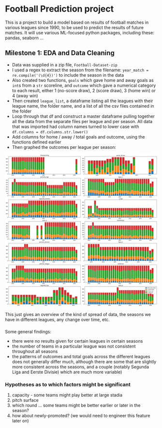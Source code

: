 # Football Prediction project

This is a project to build a model based on results of football matches in various leagues since 1990, to be used to predict the results of future matches. It will use various ML-focused python packages, including these: pandas, seaborn ...

## Milestone 1: EDA and Data Cleaning

- Data was supplied in a zip file, `Football-Dataset-zip`
- I used a regex to extract the season from the filename: `year_match = re.compile('(\d{4})')` to include the season in the data
- Also created two functions, `goals` which gave home and away goals as `int`s from a `str` scoreline, and `outcome` which gave a numerical category to each result, either 1 (no-score draw), 2 (score draw), 3 (home win) or 4 (away win)
- Then created `league_list`, a dataframe listing all the leagues with their league name, the folder name, and a list of all the csv files contained in the folder
- Loop through that df and construct a master dataframe pulling together all the data from the separate files per league and per season. All data that was imported had column names turned to lower case with `df.columns = df.columns.str.lower()`
- Add columns for home / away / total goals and outcome, using the functions defined earlier
- Then graphed the outcomes per league per season:

![image](outcomes.png)

This just gives an overview of the kind of spread of data, the seasons we have in different leagues, any change over time, etc.

###

Some general findings:

- there were no results given for certain leagues in certain seasons
- the number of teams in a particular league was not consistent throughout all seasons
- the patterns of outcomes and total goals across the different leagues does not generally differ much, although there are some that are slightly more consistent across the seasons, and a couple (notably Segunda Liga and Eerste Divisie) which are much more variable)

### Hypotheses as to which factors might be significant

1. capacity - some teams might play better at large stadia
1. pitch surface
1. which round ... some teams might be better earlier or later in the season?
1. how about newly-promoted? (we would need to engineer this feature later on)
